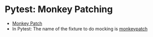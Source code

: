 # Pytest: Monkey Patching

* [Monkey Patch](https://en.wikipedia.org/wiki/Monkey_patch)
* In Pytest: The name of the fixture to do mocking is [monkeypatch](https://docs.pytest.org/en/stable/monkeypatch.html)


